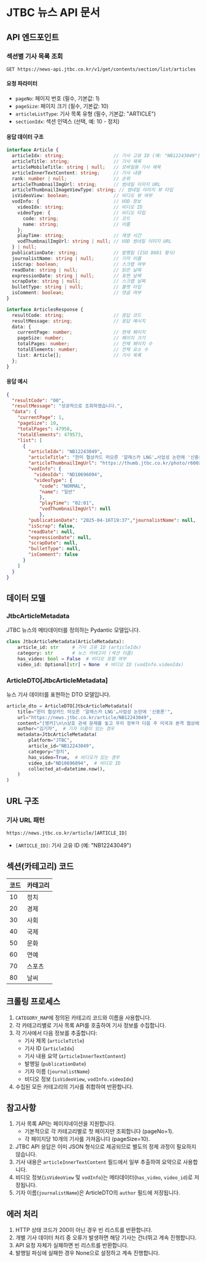 # JTBC 뉴스 API 문서

## API 엔드포인트

### 섹션별 기사 목록 조회

```http
GET https://news-api.jtbc.co.kr/v1/get/contents/section/list/articles
```

#### 요청 파라미터

- `pageNo`: 페이지 번호 (필수, 기본값: 1)
- `pageSize`: 페이지 크기 (필수, 기본값: 10)
- `articleListType`: 기사 목록 유형 (필수, 기본값: "ARTICLE")
- `sectionIdx`: 섹션 인덱스 (선택, 예: 10 - 정치)

#### 응답 데이터 구조

```typescript
interface Article {
  articleIdx: string;                  // 기사 고유 ID (예: "NB12243049")
  articleTitle: string;                // 기사 제목
  articleMobileTitle: string | null;   // 모바일용 기사 제목
  articleInnerTextContent: string;     // 기사 내용
  rank: number | null;                 // 순위
  articleThumbnailImgUrl: string;      // 썸네일 이미지 URL
  articleThumbnailImageViewType: string; // 썸네일 이미지 뷰 타입
  isVideoView: boolean;                // 비디오 뷰 여부
  vodInfo: {                           // VOD 정보
    videoIdx: string;                  // 비디오 ID
    videoType: {                       // 비디오 타입
      code: string;                    // 코드
      name: string;                    // 이름
    };
    playTime: string;                  // 재생 시간
    vodThumbnailImgUrl: string | null; // VOD 썸네일 이미지 URL
  } | null;
  publicationDate: string;             // 발행일 (ISO 8601 형식)
  journalistName: string | null;       // 기자 이름
  isScrap: boolean;                    // 스크랩 여부
  readDate: string | null;             // 읽은 날짜
  expressionDate: string | null;       // 표현 날짜
  scrapDate: string | null;            // 스크랩 날짜
  bulletType: string | null;           // 불렛 타입
  isComment: boolean;                  // 댓글 여부
}

interface ArticlesResponse {
  resultCode: string;                  // 응답 코드
  resultMessage: string;               // 응답 메시지
  data: {
    currentPage: number;               // 현재 페이지
    pageSize: number;                  // 페이지 크기
    totalPages: number;                // 전체 페이지 수
    totalElements: number;             // 전체 요소 수
    list: Article[];                   // 기사 목록
  };
}
```

#### 응답 예시

```json
{
  "resultCode": "00",
  "resultMessage": "성공적으로 조회하였습니다.",
  "data": {
    "currentPage": 1,
    "pageSize": 10,
    "totalPages": 47958,
    "totalElements": 479573,
    "list": [
      {
        "articleIdx": "NB12243049",
        "articleTitle": "한미 협상카드 떠오른 '알래스카 LNG'…사업성 논란에 '신중론'","articleMobileTitle": null,"articleInnerTextContent": "[앵커]\n\n상호 관세 문제를 놓고 우리 정부가 다음 주 미국과 본격 협상에 들어갑니다. 우리의 협상 카드로 거론되는 것 중 하나가 &#39;알래스카 가스관 개발 사업&#39;인데, 신중하게 접근해야 한다는 지적도 나옵니다.\n\n...","rank": null,
        "articleThumbnailImgUrl": "https://thumb.jtbc.co.kr/photo/r600x0/news/cms/etc/2025/04/16/20250416193905600001.jpg","articleThumbnailImageViewType": "WIDTH","isVideoView": false,
        "vodInfo": {
          "videoIdx": "ND10696094",
          "videoType": {
            "code": "NORMAL",
            "name": "일반"
            },
            "playTime": "02:01",
            "vodThumbnailImgUrl": null
            },
        "publicationDate": "2025-04-16T19:37","journalistName": null,
        "isScrap": false,
        "readDate": null,
        "expressionDate": null,
        "scrapDate": null,
        "bulletType": null,
        "isComment": false
      }
    ]
  }
}
```

## 데이터 모델

### JtbcArticleMetadata

JTBC 뉴스의 메타데이터를 정의하는 Pydantic 모델입니다.

```python
class JtbcArticleMetadata(ArticleMetadata):
    article_id: str     # 기사 고유 ID (articleIdx)
    category: str       # 뉴스 카테고리 (섹션 이름)
    has_video: bool = False  # 비디오 포함 여부
    video_id: Optional[str] = None  # 비디오 ID (vodInfo.videoIdx)
```

### ArticleDTO[JtbcArticleMetadata]

뉴스 기사 데이터를 표현하는 DTO 모델입니다.

```python
article_dto = ArticleDTO[JtbcArticleMetadata](
    title="한미 협상카드 떠오른 '알래스카 LNG'…사업성 논란에 '신중론'",
    url="https://news.jtbc.co.kr/article/NB12243049",
    content="[앵커]\n\n상호 관세 문제를 놓고 우리 정부가 다음 주 미국과 본격 협상에...",
    author="김기자",  # 기자 이름이 있는 경우
    metadata=JtbcArticleMetadata(
        platform="JTBC",
        article_id="NB12243049",
        category="정치",
        has_video=True,  # 비디오가 있는 경우
        video_id="ND10696094",  # 비디오 ID
        collected_at=datetime.now(),
    )
)
```

## URL 구조

### 기사 URL 패턴

```http
https://news.jtbc.co.kr/article/[ARTICLE_ID]
```

- `[ARTICLE_ID]`: 기사 고유 ID (예: "NB12243049")

## 섹션(카테고리) 코드

| 코드 | 카테고리 |
|------|----------|
| 10   | 정치     |
| 20   | 경제     |
| 30   | 사회     |
| 40   | 국제     |
| 50   | 문화     |
| 60   | 연예     |
| 70   | 스포츠   |
| 80   | 날씨     |

## 크롤링 프로세스

1. `CATEGORY_MAP`에 정의된 카테고리 코드와 이름을 사용합니다.
2. 각 카테고리별로 기사 목록 API를 호출하여 기사 정보를 수집합니다.
3. 각 기사에서 다음 정보를 추출합니다:
   - 기사 제목 (`articleTitle`)
   - 기사 ID (`articleIdx`)
   - 기사 내용 요약 (`articleInnerTextContent`)
   - 발행일 (`publicationDate`)
   - 기자 이름 (`journalistName`)
   - 비디오 정보 (`isVideoView`, `vodInfo.videoIdx`)
4. 수집된 모든 카테고리의 기사를 취합하여 반환합니다.

## 참고사항

1. 기사 목록 API는 페이지네이션을 지원합니다. 
   - 기본적으로 각 카테고리별로 첫 페이지만 조회합니다 (pageNo=1).
   - 각 페이지당 10개의 기사를 가져옵니다 (pageSize=10).
2. JTBC API 응답은 이미 JSON 형식으로 제공되므로 별도의 정제 과정이 필요하지 않습니다.
3. 기사 내용은 `articleInnerTextContent` 필드에서 일부 추출하여 요약으로 사용합니다.
4. 비디오 정보(`isVideoView` 및 `vodInfo`)는 메타데이터(`has_video`, `video_id`)로 저장됩니다.
5. 기자 이름(`journalistName`)은 ArticleDTO의 `author` 필드에 저장됩니다.

## 에러 처리

1. HTTP 상태 코드가 200이 아닌 경우 빈 리스트를 반환합니다.
2. 개별 기사 데이터 처리 중 오류가 발생하면 해당 기사는 건너뛰고 계속 진행합니다.
3. API 요청 자체가 실패하면 빈 리스트를 반환합니다.
4. 발행일 파싱에 실패한 경우 None으로 설정하고 계속 진행합니다. 